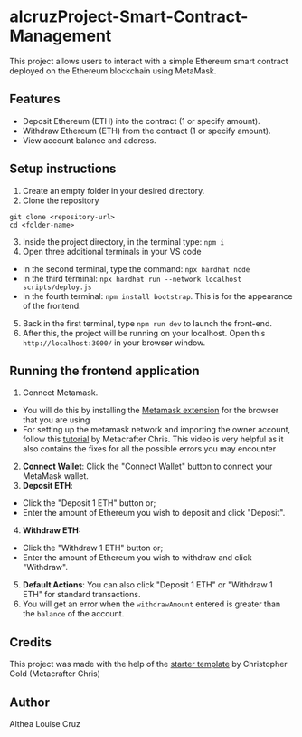 # alcruzProject-Smart-Contract-Management
This project allows users to interact with a simple Ethereum smart contract deployed on the Ethereum blockchain using MetaMask.

## Features
- Deposit Ethereum (ETH) into the contract (1 or specify amount).
- Withdraw Ethereum (ETH) from the contract (1 or specify amount).
- View account balance and address.

## Setup instructions
1. Create an empty folder in your desired directory.
2. Clone the repository
```
git clone <repository-url>
cd <folder-name>
```
3. Inside the project directory, in the terminal type: ```npm i```
4. Open three additional terminals in your VS code
- In the second terminal, type the command: ```npx hardhat node```
- In the third terminal: ```npx hardhat run --network localhost scripts/deploy.js```
- In the fourth terminal: ```npm install bootstrap```. This is for the appearance of the frontend.
5. Back in the first terminal, type ```npm run dev``` to launch the front-end.
6. After this, the project will be running on your localhost. Open this ``` http://localhost:3000/``` in your browser window.

## Running the frontend application
1. Connect Metamask.
- You will do this by installing the [Metamask extension](https://metamask.io/download/) for the browser that you are using
- For setting up the metamask network and importing the owner account, follow this [tutorial](https://youtu.be/e_4-Q77XJkw?si=ZT3-UaTQiF_TjGkA) by Metacrafter Chris. This video is very helpful as it also contains the fixes for all the possible errors you may encounter
2. **Connect Wallet**: Click the "Connect Wallet" button to connect your MetaMask wallet.
3. **Deposit ETH**:
- Click the "Deposit 1 ETH" button or;
- Enter the amount of Ethereum you wish to deposit and click "Deposit".
4. **Withdraw ETH:**
- Click the "Withdraw 1 ETH" button or;
- Enter the amount of Ethereum you wish to withdraw and click "Withdraw".
5. **Default Actions**: You can also click "Deposit 1 ETH" or "Withdraw 1 ETH" for standard transactions.
6. You will get an error when the ```withdrawAmount``` entered is greater than the ```balance``` of the account.

## Credits
This project was made with the help of the [starter template](https://github.com/MetacrafterChris/SCM-Starter/tree/main) by Christopher Gold (Metacrafter Chris)

## Author
Althea Louise Cruz
